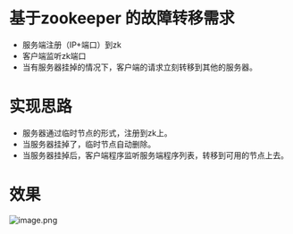 # 基于zookeeper 的故障转移需求
- 服务端注册（IP+端口）到zk
- 客户端监听zk端口
- 当有服务器挂掉的情况下，客户端的请求立刻转移到其他的服务器。

# 实现思路
- 服务器通过临时节点的形式，注册到zk上。
- 当服务器挂掉了，临时节点自动删除。
- 当服务器挂掉后，客户端程序监听服务端程序列表，转移到可用的节点上去。

# 效果
![image.png](http://zjyun.cc:6001/wangzijian/202409231016073.png)